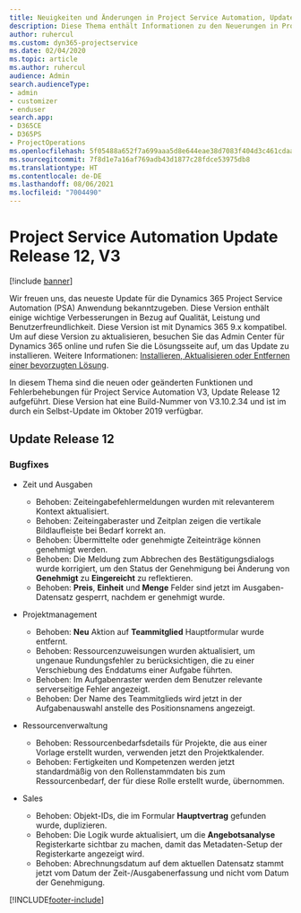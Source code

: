 ```yaml
---
title: Neuigkeiten und Änderungen in Project Service Automation, Update Release 12, V3
description: Diese Thema enthält Informationen zu den Neuerungen in Project Service Automation Release 12, V3.
author: ruhercul
ms.custom: dyn365-projectservice
ms.date: 02/04/2020
ms.topic: article
ms.author: ruhercul
audience: Admin
search.audienceType:
- admin
- customizer
- enduser
search.app:
- D365CE
- D365PS
- ProjectOperations
ms.openlocfilehash: 5f05488a652f7a699aaa5d8e644eae38d7083f404d3c461cdaabd1915b1a710a
ms.sourcegitcommit: 7f8d1e7a16af769adb43d1877c28fdce53975db8
ms.translationtype: HT
ms.contentlocale: de-DE
ms.lasthandoff: 08/06/2021
ms.locfileid: "7004490"
---
```

# <a name="project-service-automation-update-release-12-v3"></a>Project Service Automation Update Release 12, V3

[!include [banner](../includes/psa-now-project-operations.md)]

Wir freuen uns, das neueste Update für die Dynamics 365 Project Service Automation (PSA) Anwendung bekanntzugeben. Diese Version enthält einige wichtige Verbesserungen in Bezug auf Qualität, Leistung und Benutzerfreundlichkeit. Diese Version ist mit Dynamics 365 9.x kompatibel. Um auf diese Version zu aktualisieren, besuchen Sie das Admin Center für Dynamics 365 online und rufen Sie die Lösungsseite auf, um das Update zu installieren. Weitere Informationen: [Installieren, Aktualisieren oder Entfernen einer bevorzugten Lösung](/power-platform/admin/install-remove-preferred-solution).

In diesem Thema sind die neuen oder geänderten Funktionen und Fehlerbehebungen für Project Service Automation V3, Update Release 12 aufgeführt. Diese Version hat eine Build-Nummer von V3.10.2.34 und ist im durch ein Selbst-Update im Oktober 2019 verfügbar.

## <a name="update-release-12"></a>Update Release 12

### <a name="bug-fixes"></a>Bugfixes

- Zeit und Ausgaben

    - Behoben: Zeiteingabefehlermeldungen wurden mit relevanterem Kontext aktualisiert.
    - Behoben: Zeiteingaberaster und Zeitplan zeigen die vertikale Bildlaufleiste bei Bedarf korrekt an.
    - Behoben: Übermittelte oder genehmigte Zeiteinträge können genehmigt werden.
    - Behoben: Die Meldung zum Abbrechen des Bestätigungsdialogs wurde korrigiert, um den Status der Genehmigung bei Änderung von **Genehmigt** zu **Eingereicht** zu reflektieren.
    - Behoben: **Preis**, **Einheit** und **Menge** Felder sind jetzt im Ausgaben-Datensatz gesperrt, nachdem er genehmigt wurde.

- Projektmanagement

    - Behoben: **Neu** Aktion auf **Teammitglied** Hauptformular wurde entfernt.
    - Behoben: Ressourcenzuweisungen wurden aktualisiert, um ungenaue Rundungsfehler zu berücksichtigen, die zu einer Verschiebung des Enddatums einer Aufgabe führten.
    - Behoben: Im Aufgabenraster werden dem Benutzer relevante serverseitige Fehler angezeigt.
    - Behoben: Der Name des Teammitglieds wird jetzt in der Aufgabenauswahl anstelle des Positionsnamens angezeigt.

- Ressourcenverwaltung

    - Behoben: Ressourcenbedarfsdetails für Projekte, die aus einer Vorlage erstellt wurden, verwenden jetzt den Projektkalender.
    - Behoben: Fertigkeiten und Kompetenzen werden jetzt standardmäßig von den Rollenstammdaten bis zum Ressourcenbedarf, der für diese Rolle erstellt wurde, übernommen.

- Sales

    - Behoben: Objekt-IDs, die im Formular **Hauptvertrag** gefunden wurde, duplizieren.
    - Behoben: Die Logik wurde aktualisiert, um die **Angebotsanalyse** Registerkarte sichtbar zu machen, damit das Metadaten-Setup der Registerkarte angezeigt wird.
    - Behoben: Abrechnungsdatum auf dem aktuellen Datensatz stammt jetzt vom Datum der Zeit-/Ausgabenerfassung und nicht vom Datum der Genehmigung.


[!INCLUDE[footer-include](../includes/footer-banner.md)]